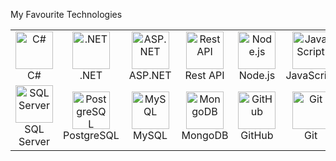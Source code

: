 My Favourite Technologies
<markdown-accessiblity-table><table> <tr> <td align="center" width="96"> <img src="https://techstack-generator.vercel.app/csharp-icon.svg" width="60" height="60" alt="C#"/><br>C# </td> <td align="center" width="96"> <img src="https://cdn.jsdelivr.net/gh/devicons/devicon/icons/dot-net/dot-net-original-wordmark.svg" width="60" height="60" alt=".NET"/><br>.NET </td> <td align="center" width="96"> <img src="https://skillicons.dev/icons?i=dotnet" width="60" height="60" alt="ASP.NET"/><br>ASP.NET </td> <td align="center" width="96"> <img src="https://techstack-generator.vercel.app/restapi-icon.svg" width="60" height="60" alt="Rest API"/><br>Rest API </td> <td align="center" width="96"> <img src="https://skillicons.dev/icons?i=nodejs" width="60" height="60" alt="Node.js"/><br>Node.js </td> <td align="center" width="96"> <img src="https://techstack-generator.vercel.app/js-icon.svg" width="60" height="60" alt="JavaScript"/><br>JavaScript </td> <td align="center" width="96"> <img src="https://skillicons.dev/icons?i=jquery" width="60" height="60" alt="jQuery"/><br>jQuery </td> <td align="center" width="96"> <img src="https://techstack-generator.vercel.app/react-icon.svg" width="60" height="60" alt="React"/><br>React </td> <td align="center" width="96"> <img src="https://skillicons.dev/icons?i=azure" width="60" height="60" alt="Azure"/><br>Azure </td> </tr> <tr> <td align="center" width="96"> <img src="https://skillicons.dev/icons?i=mssql" width="60" height="60" alt="SQL Server"/><br>SQL Server </td> <td align="center" width="96"> <img src="https://skillicons.dev/icons?i=postgres" width="60" height="60" alt="PostgreSQL"/><br>PostgreSQL </td> <td align="center" width="96"> <img src="https://techstack-generator.vercel.app/mysql-icon.svg" width="60" height="60" alt="MySQL"/><br>MySQL </td> <td align="center" width="96"> <img src="https://skillicons.dev/icons?i=mongodb" width="60" height="60" alt="MongoDB"/><br>MongoDB </td> <td align="center" width="96"> <img src="https://techstack-generator.vercel.app/github-icon.svg" width="60" height="60" alt="GitHub"/><br>GitHub </td> <td align="center" width="96"> <img src="https://skillicons.dev/icons?i=git" width="60" height="60" alt="Git"/><br>Git </td> <td align="center" width="96"> <img src="https://skillicons.dev/icons?i=html" width="60" height="60" alt="HTML"/><br>HTML </td> <td align="center" width="96"> <img src="https://skillicons.dev/icons?i=css" width="60" height="60" alt="CSS"/><br>CSS </td> <td align="center" width="96"> <img src="https://skillicons.dev/icons?i=bootstrap" width="60" height="60" alt="Bootstrap"/><br>Bootstrap </td> </tr> </table></markdown-accessiblity-table>
